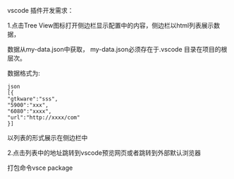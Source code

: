 vscode 插件开发需求：

1.点击Tree View图标打开侧边栏显示配置中的内容，侧边栏以html列表展示数据，

数据从my-data.json中获取， my-data.json必须存在于.vscode 目录在项目的根层次。

数据格式为:

```
json
[{
"gtkware":"sss",
"5900":"xxx",
"6080":"xxxx",
"url":"http://xxxx/com"
}]
```

以列表的形式展示在侧边栏中

2.点击列表中的地址跳转到vscode预览网页或者跳转到外部默认浏览器


打包命令vsce package
